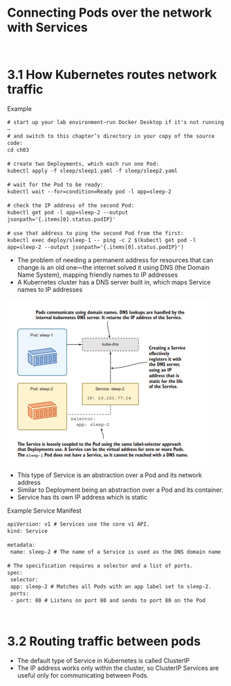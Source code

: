 # Connecting Pods over the network with Services

<br>

# 3.1 How Kubernetes routes network traffic

Example

```
# start up your lab environment—run Docker Desktop if it's not running—
# and switch to this chapter’s directory in your copy of the source code:
cd ch03

# create two Deployments, which each run one Pod:
kubectl apply -f sleep/sleep1.yaml -f sleep/sleep2.yaml

# wait for the Pod to be ready:
kubectl wait --for=condition=Ready pod -l app=sleep-2

# check the IP address of the second Pod:
kubectl get pod -l app=sleep-2 --output
jsonpath='{.items[0].status.podIP}'

# use that address to ping the second Pod from the first:
kubectl exec deploy/sleep-1 -- ping -c 2 $(kubectl get pod -l app=sleep-2 --output jsonpath='{.items[0].status.podIP}')

```

-   The problem of needing a permanent address for resources that can change is an old
    one—the internet solved it using DNS (the Domain Name System), mapping friendly
    names to IP addresses
-   A Kubernetes cluster has a DNS server built in, which maps Service names to IP addresses

![image](./dns-pods-example.png)

-   This type of Service is an abstraction over a Pod and its network address
-   Similar to Deployment being an abstraction over a Pod and its container.
-   Service has its own IP address which is static

Example Service Manifest

```
apiVersion: v1 # Services use the core v1 API.
kind: Service

metadata:
 name: sleep-2 # The name of a Service is used as the DNS domain name

# The specification requires a selector and a list of ports.
spec:
 selector:
 app: sleep-2 # Matches all Pods with an app label set to sleep-2.
 ports:
 - port: 80 # Listens on port 80 and sends to port 80 on the Pod

```

<br>

# 3.2 Routing traffic between pods

-   The default type of Service in Kubernetes is called ClusterIP
-   The IP address works only within the
    cluster, so ClusterIP Services are useful only for communicating between Pods.

